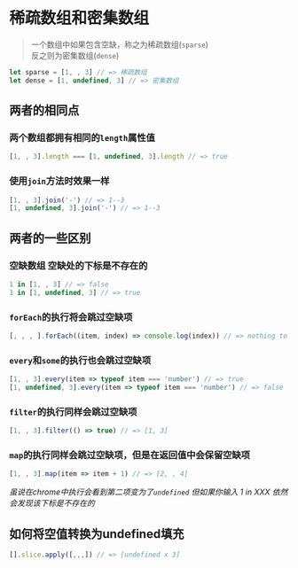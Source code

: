 # 稀疏数组和密集数组

> 一个数组中如果包含空缺，称之为稀疏数组(`sparse`)  
> 反之则为密集数组(`dense`)

```javascript
let sparse = [1, , 3] // => 稀疏数组
let dense = [1, undefined, 3] // => 密集数组
```
## 两者的相同点

### 两个数组都拥有相同的`length`属性值
```javascript
[1, , 3].length === [1, undefined, 3].length // => true
```

### 使用`join`方法时效果一样

```javascript
[1, , 3].join('-') // => 1--3
[1, undefined, 3].join('-') // => 1--3
```

## 两者的一些区别

### 空缺数组 空缺处的下标是不存在的
```javascript
1 in [1, , 3] // => false
1 in [1, undefined, 3] // => true
```

### `forEach`的执行将会跳过空缺项

```javascript
[, , , ].forEach((item, index) => console.log(index)) // => nothing to console
```

### `every`和`some`的执行也会跳过空缺项

```javascript
[1, , 3].every(item => typeof item === 'number') // => true
[1, undefined, 3].every(item => typeof item === 'number') // => false
```

### `filter`的执行同样会跳过空缺项

```javascript
[1, , 3].filter(() => true) // => [1, 3]
```

### `map`的执行同样会跳过空缺项，但是在返回值中会保留空缺项

```javascript
[1, , 3].map(item => item + 1) // => [2, , 4]
```

*虽说在chrome中执行会看到第二项变为了`undefined` 但如果你输入 1 in XXX 依然会发现该下标是不存在的*

## 如何将空值转换为undefined填充

```javascript
[].slice.apply([,,,]) // => [undefined x 3]
```
